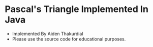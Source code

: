 # Pascal's Triangle Implemented In Java 
* Implemented By Aiden Thakurdial
* Please use the source code for educational purposes. 
